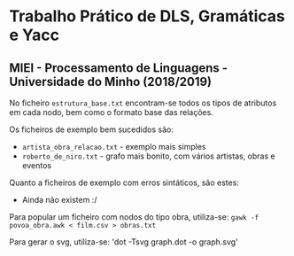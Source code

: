 # Trabalho Prático de DLS, Gramáticas e Yacc
## MIEI - Processamento de Linguagens - Universidade do Minho (2018/2019)

No ficheiro `estrutura_base.txt` encontram-se todos os tipos de atributos
em cada nodo, bem como o formato base das relações.

Os ficheiros de exemplo bem sucedidos são:
* `artista_obra_relacao.txt` - exemplo mais simples
* `roberto_de_niro.txt` - grafo mais bonito, com vários artistas, obras e eventos

Quanto a ficheiros de exemplo com erros sintáticos, são estes:
* Ainda não existem :/

Para popular um ficheiro com nodos do tipo obra, utiliza-se:
`gawk -f povoa_obra.awk < film.csv > obras.txt`

Para gerar o svg, utiliza-se:
'dot -Tsvg graph.dot -o graph.svg'
